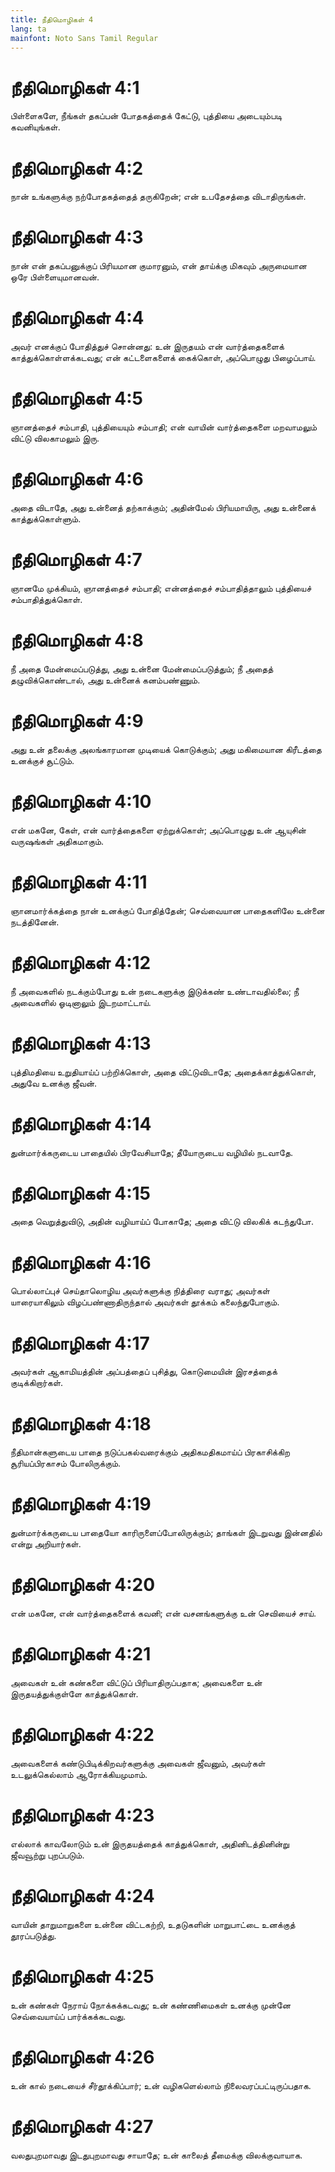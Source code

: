 ```yaml
---
title: நீதிமொழிகள் 4
lang: ta
mainfont: Noto Sans Tamil Regular
---
```


# நீதிமொழிகள் 4:1

பிள்ளைகளே, நீங்கள் தகப்பன் போதகத்தைக் கேட்டு, புத்தியை அடையும்படி கவனியுங்கள்.

# நீதிமொழிகள் 4:2

நான் உங்களுக்கு நற்போதகத்தைத் தருகிறேன்; என் உபதேசத்தை விடாதிருங்கள்.

# நீதிமொழிகள் 4:3

நான் என் தகப்பனுக்குப் பிரியமான குமாரனும், என் தாய்க்கு மிகவும் அருமையான ஒரே பிள்ளையுமானவன்.

# நீதிமொழிகள் 4:4

அவர் எனக்குப் போதித்துச் சொன்னது: உன் இருதயம் என் வார்த்தைகளைக் காத்துக்கொள்ளக்கடவது; என் கட்டளைகளைக் கைக்கொள், அப்பொழுது பிழைப்பாய்.

# நீதிமொழிகள் 4:5

ஞானத்தைச் சம்பாதி, புத்தியையும் சம்பாதி; என் வாயின் வார்த்தைகளை மறவாமலும் விட்டு விலகாமலும் இரு.

# நீதிமொழிகள் 4:6

அதை விடாதே, அது உன்னைத் தற்காக்கும்; அதின்மேல் பிரியமாயிரு, அது உன்னைக் காத்துக்கொள்ளும்.

# நீதிமொழிகள் 4:7

ஞானமே முக்கியம், ஞானத்தைச் சம்பாதி; என்னத்தைச் சம்பாதித்தாலும் புத்தியைச் சம்பாதித்துக்கொள்.

# நீதிமொழிகள் 4:8

நீ அதை மேன்மைப்படுத்து, அது உன்னை மேன்மைப்படுத்தும்; நீ அதைத் தழுவிக்கொண்டால், அது உன்னைக் கனம்பண்ணும்.

# நீதிமொழிகள் 4:9

அது உன் தலைக்கு அலங்காரமான முடியைக் கொடுக்கும்; அது மகிமையான கிரீடத்தை உனக்குச் சூட்டும்.

# நீதிமொழிகள் 4:10

என் மகனே, கேள், என் வார்த்தைகளை ஏற்றுக்கொள்; அப்பொழுது உன் ஆயுசின் வருஷங்கள் அதிகமாகும்.

# நீதிமொழிகள் 4:11

ஞானமார்க்கத்தை நான் உனக்குப் போதித்தேன்; செவ்வையான பாதைகளிலே உன்னை நடத்தினேன்.

# நீதிமொழிகள் 4:12

நீ அவைகளில் நடக்கும்போது உன் நடைகளுக்கு இடுக்கண் உண்டாவதில்லை; நீ அவைகளில் ஓடினாலும் இடறமாட்டாய்.

# நீதிமொழிகள் 4:13

புத்திமதியை உறுதியாய்ப் பற்றிக்கொள், அதை விட்டுவிடாதே; அதைக்காத்துக்கொள், அதுவே உனக்கு ஜீவன்.

# நீதிமொழிகள் 4:14

துன்மார்க்கருடைய பாதையில் பிரவேசியாதே; தீயோருடைய வழியில் நடவாதே.

# நீதிமொழிகள் 4:15

அதை வெறுத்துவிடு, அதின் வழியாய்ப் போகாதே; அதை விட்டு விலகிக் கடந்துபோ.

# நீதிமொழிகள் 4:16

பொல்லாப்புச் செய்தாலொழிய அவர்களுக்கு நித்திரை வராது; அவர்கள் யாரையாகிலும் விழப்பண்ணாதிருந்தால் அவர்கள் தூக்கம் கலைந்துபோகும்.

# நீதிமொழிகள் 4:17

அவர்கள் ஆகாமியத்தின் அப்பத்தைப் புசித்து, கொடுமையின் இரசத்தைக் குடிக்கிறார்கள்.

# நீதிமொழிகள் 4:18

நீதிமான்களுடைய பாதை நடுப்பகல்வரைக்கும் அதிகமதிகமாய்ப் பிரகாசிக்கிற சூரியப்பிரகாசம் போலிருக்கும்.

# நீதிமொழிகள் 4:19

துன்மார்க்கருடைய பாதையோ காரிருளைப்போலிருக்கும்; தாங்கள் இடறுவது இன்னதில் என்று அறியார்கள்.

# நீதிமொழிகள் 4:20

என் மகனே, என் வார்த்தைகளைக் கவனி; என் வசனங்களுக்கு உன் செவியைச் சாய்.

# நீதிமொழிகள் 4:21

அவைகள் உன் கண்களை விட்டுப் பிரியாதிருப்பதாக; அவைகளை உன் இருதயத்துக்குள்ளே காத்துக்கொள்.

# நீதிமொழிகள் 4:22

அவைகளைக் கண்டுபிடிக்கிறவர்களுக்கு அவைகள் ஜீவனும், அவர்கள் உடலுக்கெல்லாம் ஆரோக்கியமுமாம்.

# நீதிமொழிகள் 4:23

எல்லாக் காவலோடும் உன் இருதயத்தைக் காத்துக்கொள், அதினிடத்தினின்று ஜீவவூற்று புறப்படும்.

# நீதிமொழிகள் 4:24

வாயின் தாறுமாறுகளை உன்னை விட்டகற்றி, உதடுகளின் மாறுபாட்டை உனக்குத் தூரப்படுத்து.

# நீதிமொழிகள் 4:25

உன் கண்கள் நேராய் நோக்கக்கடவது; உன் கண்ணிமைகள் உனக்கு முன்னே செவ்வையாய்ப் பார்க்கக்கடவது.

# நீதிமொழிகள் 4:26

உன் கால் நடையைச் சீர்தூக்கிப்பார்; உன் வழிகளெல்லாம் நிலைவரப்பட்டிருப்பதாக.

# நீதிமொழிகள் 4:27

வலதுபுறமாவது இடதுபுறமாவது சாயாதே; உன் காலைத் தீமைக்கு விலக்குவாயாக.

